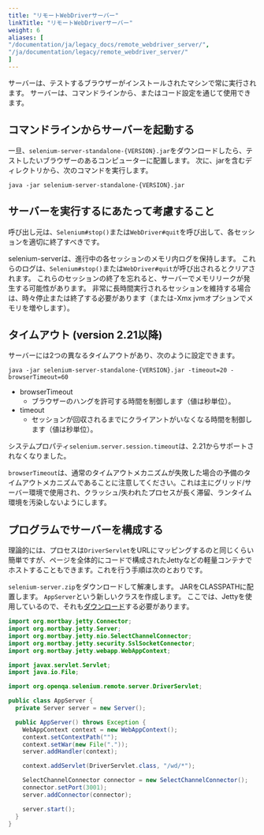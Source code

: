 ```yaml
---
title: "リモートWebDriverサーバー"
linkTitle: "リモートWebDriverサーバー"
weight: 6
aliases: [
"/documentation/ja/legacy_docs/remote_webdriver_server/",
"/ja/documentation/legacy/remote_webdriver_server/"
]
---
```


サーバーは、テストするブラウザーがインストールされたマシンで常に実行されます。
サーバーは、コマンドラインから、またはコード設定を通じて使用できます。

## コマンドラインからサーバーを起動する

一旦、`selenium-server-standalone-{VERSION}.jar`をダウンロードしたら、テストしたいブラウザーのあるコンピューターに配置します。
次に、jarを含むディレクトリから、次のコマンドを実行します。

```shell
java -jar selenium-server-standalone-{VERSION}.jar
```

## サーバーを実行するにあたって考慮すること

呼び出し元は、`Selenium#stop()`または`WebDriver#quit`を呼び出して、各セッションを適切に終了すべきです。

selenium-serverは、進行中の各セッションのメモリ内ログを保持します。
これらのログは、`Selenium#stop()`または`WebDriver#quit`が呼び出されるとクリアされます。
これらのセッションの終了を忘れると、サーバーでメモリリークが発生する可能性があります。
非常に長時間実行されるセッションを維持する場合は、時々停止または終了する必要があります（または-Xmx jvmオプションでメモリを増やします）。

## タイムアウト (version 2.21以降)

サーバーには2つの異なるタイムアウトがあり、次のように設定できます。

```shell
java -jar selenium-server-standalone-{VERSION}.jar -timeout=20 -browserTimeout=60
```

* browserTimeout
  * ブラウザーのハングを許可する時間を制御します（値は秒単位）。
* timeout
  * セッションが回収されるまでにクライアントがいなくなる時間を制御します（値は秒単位）。

システムプロパティ`selenium.server.session.timeout`は、2.21からサポートされなくなりました。

`browserTimeout`は、通常のタイムアウトメカニズムが失敗した場合の予備のタイムアウトメカニズムであることに注意してください。これは主にグリッド/サーバー環境で使用され、クラッシュ/失われたプロセスが長く滞留、ランタイム環境を汚染しないようにします。

## プログラムでサーバーを構成する

理論的には、プロセスは`DriverServlet`をURLにマッピングするのと同じくらい簡単ですが、ページを全体的にコードで構成されたJettyなどの軽量コンテナでホストすることもできます。これを行う手順は次のとおりです。

`selenium-server.zip`をダウンロードして解凍します。
JARをCLASSPATHに配置します。
`AppServer`という新しいクラスを作成します。
ここでは、Jettyを使用しているので、それも[ダウンロード](//www.eclipse.org/jetty/download.html)する必要があります。

```java
import org.mortbay.jetty.Connector;
import org.mortbay.jetty.Server;
import org.mortbay.jetty.nio.SelectChannelConnector;
import org.mortbay.jetty.security.SslSocketConnector;
import org.mortbay.jetty.webapp.WebAppContext;

import javax.servlet.Servlet;
import java.io.File;

import org.openqa.selenium.remote.server.DriverServlet;

public class AppServer {
  private Server server = new Server();

  public AppServer() throws Exception {
    WebAppContext context = new WebAppContext();
    context.setContextPath("");
    context.setWar(new File("."));
    server.addHandler(context);

    context.addServlet(DriverServlet.class, "/wd/*");

    SelectChannelConnector connector = new SelectChannelConnector();
    connector.setPort(3001);
    server.addConnector(connector);

    server.start();
  }
}
```
